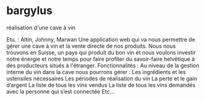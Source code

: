 # bargylus
réalisation d'une cave à vin


Etu. : Altin, Johnny, Marwan
Une application web qui va nous permettre de gérer une cave à vin et la vente directe de nos produits.
Nous nous trouvons en Suisse, un pays qui produit du bon vin et nous voulons investir notre énergie et notre temps pour faire profiter du savoir-faire helvétique à des producteurs situés à l'étranger.
Fonctionnalités :
Au niveau de la gestion interne du vin dans la cave nous pourrons gérer : Les ingrédients et les ustensiles nécessaires
Les périodes de réalisation du vin
La perte et le gain d’argent
La liste de tous les vins vendus
La liste de tous les vins demandés avec la personne qui s’est connectée Etc...
